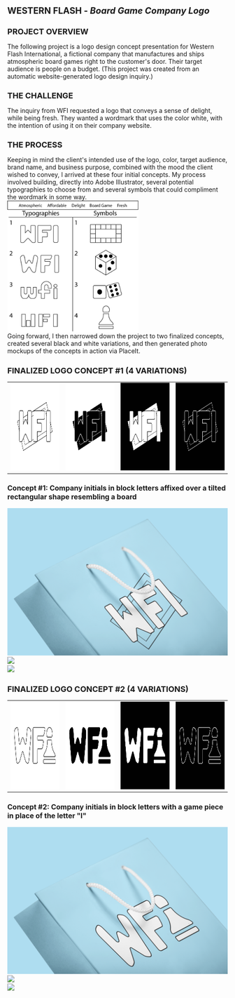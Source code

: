 <h1 style="font-size: 20px">WESTERN FLASH - <i>Board Game Company Logo</i></h1>
<h2 style="font-size: 18px">PROJECT OVERVIEW</h2>
The following project is a logo design concept presentation for Western Flash International, a fictional company that manufactures and ships atmospheric board games right to the customer's door. Their target audience is people on a budget. (This project was created from an automatic website-generated logo design inquiry.)
<h2 style="font-size: 18px">THE CHALLENGE</h2>
The inquiry from WFI requested a logo that conveys a sense of delight, while being fresh. They wanted a wordmark that uses the color white, with the intention of using it on their company website.
<h2 style="font-size: 18px">THE PROCESS</h2>
Keeping in mind the client's intended use of the logo, color, target audience, brand name, and business purpose, combined with the mood the client wished to convey, I arrived at these four initial concepts. My process involved building, directly into Adobe Illustrator, several potential typographies to choose from and several symbols that could compliment the wordmark in some way.​​​​​​​
<br>
<img src="WFI-Logo-Chart.jpg" width="300" height="300"; align="center">
<br>
Going forward, I then narrowed down the project to two finalized concepts, created several black and white variations, and then generated photo mockups of the concepts in action via PlaceIt.
<h2 style="font-size: 18px">FINALIZED LOGO CONCEPT #1 (4 VARIATIONS)</h2>

<table align="center">
    <tr>
        <td><img src="WFI-Logo-Mockup-1.jpg" width="200" height="200"></td>
        <td><img src="WFI-Logo-Mockup-2.jpg" width="200" height="200"></td>
        <td><img src="WFI-Logo-Mockup-3.jpg" width="200" height="200"></td>
        <td><img src="WFI-Logo-Mockup-4.jpg" width="200" height="200"></td>
    </tr>
</table>

<h3 style="font-size: 16px">Concept #1: Company initials in block letters affixed over a tilted rectangular shape resembling a board</h3>
<img src="WFI-Photo-Mockup-1.png">
<br>
<img src="WFI-Photo-Mockup-2.png">
<br>
<img src="WFI-Photo-Mockup-3.png">
<h2 style="font-size: 18px">FINALIZED LOGO CONCEPT #2 (4 VARIATIONS)</h2>

<table align="center">
    <tr>
        <td><img src="WFI-Logo-Mockup-5.jpg" width="200" height="200"></td>
        <td><img src="WFI-Logo-Mockup-6.jpg" width="200" height="200"></td>
        <td><img src="WFI-Logo-Mockup-7.jpg" width="200" height="200"></td>
        <td><img src="WFI-Logo-Mockup-8.jpg" width="200" height="200"></td>
    </tr>
</table>

<h3 style="font-size: 16px">Concept #2: Company initials in block letters with a game piece in place of the letter "I"</h3>
<img src="WFI-Photo-Mockup-4.png">
<br>
<img src="WFI-Photo-Mockup-5.png">
<br>
<img src="WFI-Photo-Mockup-6.png">
